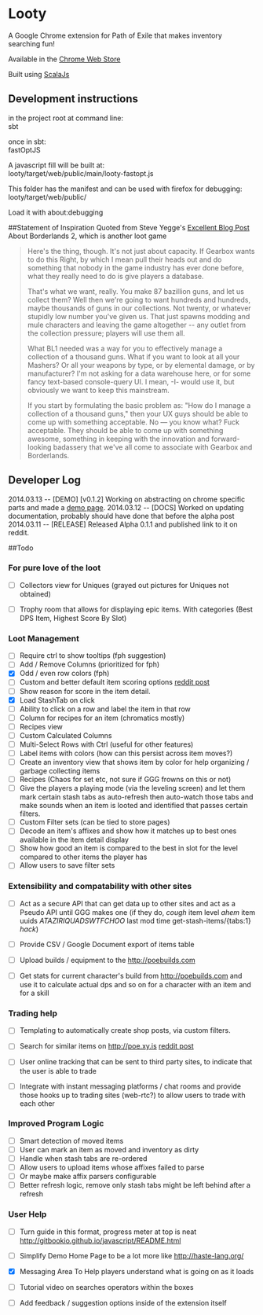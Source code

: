 Looty
=====
A Google Chrome extension for Path of Exile that makes inventory searching fun!

Available in the [Chrome Web Store](https://chrome.google.com/webstore/detail/looty/ajfbflclpnpbjkfibijekgcombcgehbi?hl=en&gl=US)

Built using [ScalaJs](http://www.scala-js.org/)

## Development instructions

in the project root at command line:  
    sbt
    
once in sbt:  
    fastOptJS

A javascript fill will be built at:  
looty/target/web/public/main/looty-fastopt.js

This folder has the manifest and can be used with firefox for debugging:
looty/target/web/public/


Load it with about:debugging
 


##Statement of Inspiration
Quoted from Steve Yegge's [Excellent Blog Post](http://steve-yegge.blogspot.com/2012/10/the-borderlands-2-gun-discarders-club.html) About Borderlands 2, which is another loot game
>Here's the thing, though. It's not just about capacity. If Gearbox wants to do this Right, by which I mean pull their heads out and do something that nobody in the game industry has ever done before, what they really need to do is give players a database.
>
>That's what we want, really. You make 87 bazillion guns, and let us collect them? Well then we're going to want hundreds and hundreds, maybe thousands of guns in our collections. Not twenty, or whatever stupidly low number you've given us. That just spawns modding and mule characters and leaving the game altogether -- any outlet from the collection pressure; players will use them all.
>
>What BL1 needed was a way for you to effectively manage a collection of a thousand guns. What if you want to look at all your Mashers? Or all your weapons by type, or by elemental damage, or by manufacturer? I'm not asking for a data warehouse here, or for some fancy text-based console-query UI. I mean, -I- would use it, but obviously we want to keep this mainstream.
>
>If you start by formulating the basic problem as: "How do I manage a collection of a thousand guns," then your UX guys should be able to come up with something acceptable. No — you know what? Fuck acceptable. They should be able to come up with something awesome, something in keeping with the innovation and forward-looking badassery that we've all come to associate with Gearbox and Borderlands.

## Developer Log
2014.03.13  -- [DEMO]    [v0.1.2] Working on abstracting on chrome specific parts and made a [demo page](http://blog.jackman.biz/looty/demo/looty.html#/home).
2014.03.12  -- [DOCS]     Worked on updating documentation, probably should have done that before the alpha post
2014.03.11  -- [RELEASE] Released Alpha 0.1.1 and published link to it on reddit.

##Todo

### For pure love of the loot
- [ ] Collectors view for Uniques (grayed out pictures for Uniques not obtained)
- [ ] Trophy room that allows for displaying epic items. With categories (Best DPS Item, Highest Score By Slot)


### Loot Management
- [ ] Require ctrl to show tooltips (fph suggestion)
- [ ] Add / Remove Columns (prioritized for fph)
- [x] Odd / even row colors (fph)
- [ ] Custom and better default item scoring options [reddit post](http://www.reddit.com/r/pathofexile/comments/1q5rdi/its_worth_keeping_if/)
- [ ] Show reason for score in the item detail.
- [x] Load StashTab on click
- [ ] Ability to click on a row and label the item in that row
- [ ] Column for recipes for an item (chromatics mostly)
- [ ] Recipes view
- [ ] Custom Calculated Columns
- [ ] Multi-Select Rows with Ctrl (useful for other features)
- [ ] Label items with colors (how can this persist across item moves?)
- [ ] Create an inventory view that shows item by color for help organizing / garbage collecting items
- [ ] Recipes (Chaos for set etc, not sure if GGG frowns on this or not)
- [ ] Give the players a playing mode (via the leveling screen) and let them mark certain stash tabs as auto-refresh then auto-watch those tabs and make sounds when an item is looted and identified that passes certain filters.
- [ ] Custom Filter sets (can be tied to store pages)
- [ ] Decode an item's affixes and show how it matches up to best ones available in the item detail display
- [ ] Show how good an item is compared to the best in slot for the level compared to other items the player has
- [ ] Allow users to save filter sets

### Extensibility and compatability with other sites
- [ ] Act as a secure API that can get data up to other sites and act as a Pseudo API until GGG makes one (if they do, *cough* item level *ahem* item uuids *ATAZIRIQUADSWTFCHOO* last mod time get-stash-items/{tabs:1} *hack*)
- [ ] Provide CSV / Google Document export of items table
- [ ] Upload builds / equipment to the http://poebuilds.com
- [ ] Get stats for current character's build from http://poebuilds.com and use it to calculate actual dps and so on for a character with an item and for a skill


### Trading help
- [ ] Templating to automatically create shop posts, via custom filters.
- [ ] Search for similar items on http://poe.xy.is [reddit post](http://www.reddit.com/r/pathofexile/comments/1vodwm/faster_trading_with_poexyz/ceu9n5m)
- [ ] User online tracking that can be sent to third party sites, to indicate that the user is able to trade
- [ ] Integrate with instant messaging platforms / chat rooms and provide those hooks up to trading sites (web-rtc?) to allow users to trade with each other


### Improved Program Logic
- [ ] Smart detection of moved items
- [ ] User can mark an item as moved and inventory as dirty
- [ ] Handle when stash tabs are re-ordered
- [ ] Allow users to upload items whose affixes failed to parse
- [ ] Or maybe make affix parsers configurable
- [ ] Better refresh logic, remove only stash tabs might be left behind after a refresh

### User Help
- [ ] Turn guide in this format, progress meter at top is neat http://gitbookio.github.io/javascript/README.html
- [ ] Simplify Demo Home Page to be a lot more like http://haste-lang.org/
- [x] Messaging Area To Help players understand what is going on as it loads
- [ ] Tutorial video on searches operators within the boxes
- [ ] Add feedback / suggestion options inside of the extension itself

